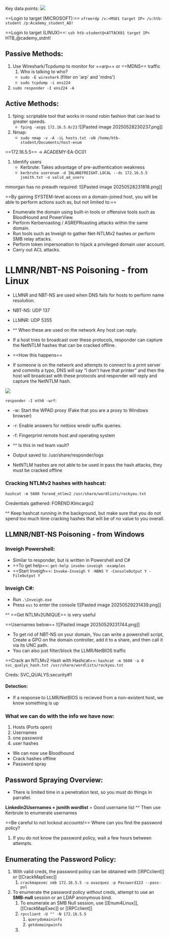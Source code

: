 
Key data points:
![](https://lh7-rt.googleusercontent.com/docsz/AD_4nXc9hltjvvel2xQdhpxG68TgsHDE1yAAiGSSEYfLz_9jt1LWPoq8ED6epPfyXcLNPYeIGCSDp5d9s84bl82NwW-SuRuWIlkvECVRydvIdGHXJtoDs2ZYoILkuPSSgmM1k83m6QtX9g?key=iaFFVFGI6Bfpg5YW3a1suQ)

==Login to target (MICROSOFT):== `xfreerdp /v:<MS01 target IP> /u:htb-student /p:Academy_student_AD!`

==Login to target (LINUX)==: `ssh htb-student@<ATTACK01 target IP>`
HTB_@cademy_stdnt!

## Passive Methods:
1. Use Wireshark/Tcpdump to monitor for ==arp== or ==MDNS== traffic
	1. Who is talking to who?
	- `sudo -E wireshark` (filter on 'arp' and 'mdns')
	- `sudo tcpdump -i ens224 `
2. `sudo responder -I ens224 -A`

## Active Methods:
1. fping: scriptable tool that works in round robin fashion that can lead to greater speeds.
	- `fping -asgq 172.16.5.0/23`
	![[Pasted image 20250528230237.png]]
2. Nmap:
	- `sudo nmap -v -A -iL hosts.txt -oN /home/htb-student/Documents/host-enum`

==172.16.5.5== -> ACADEMY-EA-DC01


1. Identify users
	-  Kerbrute: Takes advantage of pre-authentication weakness
	- `kerbrute userenum -d INLANEFREIGHT.LOCAL --dc 172.16.5.5 jsmith.txt -o valid_ad_users`

mmorgan has no preauth required:
![[Pasted image 20250528231818.png]]

==By gaining SYSTEM-level access on a domain-joined host, you will be able to perform actions such as, but not limited to:==
- Enumerate the domain using built-in tools or offensive tools such as BloodHound and PowerView.
- Perform Kerberoasting / ASREPRoasting attacks within the same domain.
- Run tools such as Inveigh to gather Net-NTLMv2 hashes or perform SMB relay attacks.
- Perform token impersonation to hijack a privileged domain user account.
- Carry out ACL attacks.

# LLMNR/NBT-NS Poisoning - from Linux

- LLMNR and NBT-NS are used when DNS fails for hosts to perform name resolution.
- NBT-NS: UDP 137
- LLMNR: UDP 5355
- ^^ When these are used on the network Any host can reply.
    
- If a host tries to broadcast over these protocols, responder can capture the NetNTLM hashes that can be cracked offline.
- ==How this happens== 
- If someone is on the network and attempts to connect to a print server and commits a typo, DNS will say “I don’t have that printer” and then the host will broadcast with these protocols and responder will reply and capture the NetNTLM hash.
    

![](https://lh7-rt.googleusercontent.com/docsz/AD_4nXeEpPtpcWO7Sbf3cCPvKWYyoqBn2HdbGeJRtdR5u5X7OeTjeg2HQo_XnYR4FtBuPOYNu4oVNH_y3X7kEimDNTR8VpGbDFHaURqw1cM-fFS-Y8mFUJCC2AqlA3QAIk2xvH3iqwJ-3g?key=iaFFVFGI6Bfpg5YW3a1suQ)

  

`responder -I eth0 -wrf`:

- -w: Start the WPAD proxy (Fake that you are a proxy to Windows browser)
- -r: Enable answers for netbios wredir suffix queries.
- -f: Fingerprint remote host and operating system
- ^^ Is this in red team vault?
    
- Output saved to: /usr/share/responder/logs
- NetNTLM hashes are not able to be used in pass the hash attacks, they must be cracked offline
    

### Cracking NTLMv2 hashes with hashcat:  
`hashcat -m 5600 forend_ntlmv2 /usr/share/wordlists/rockyou.txt`

Credentials gathered: FOREND:Klmcargo2

^^ Keep hashcat running in the background, but make sure that you do not spend too much time cracking hashes that will be of no value to you overall.


## LLMNR/NBT-NS Poisoning - from Windows

### Inveigh Powershell:
- Similar to responder, but is written in Powershell and C#
- ==To get help==: `get-help invoke-inveigh -examples`
- ==Start Inveigh==: `Invoke-Inveigh Y -NBNS Y -ConsoleOutput Y -FileOutput Y`
### Inveigh C#:
- Run `.\Inveigh.exe`
- Press `esc` to enter the console
![[Pasted image 20250529231439.png]]

^^ ==Get NTLMv2UNIQUE== is very useful

==Usernames below==
![[Pasted image 20250529231744.png]]

- To get rid of NBT-NS on your domain, You can write a powershell script, Create a GPO on the domain controller, add it to a share, and then call it via its UNC path.
- You can also just filter/block the LLMR/NetBIOS traffic

==Crack an NTLMv2 Hash with Hashcat==:
`hashcat -m 5600 -a 0 svc_qualys_hash.txt /usr/share/wordlists/rockyou.txt`

Creds: SVC_QUALYS:security#1
#### Detection:
- If a response to LLMR/NetBIOS is recieved from a non-existent host, we know something is up

### What we can do with the info we have now:
1. Hosts (Ports open)
2. Usernames 
3. one password
4. user hashes

- We can now use Bloodhound
- Crack hashes offline
- Password spray

## Password Spraying Overview:

- There is limited time in a penetration test, so you must do things in parrallel.

**Linkedin2Usernames + jsmith wordlist** = Good username list
^^ Then use Kerbrute to enumerate usernames

==Be careful to not lockout accounts!== Where can you find the password policy?

1. If you do not know the password policy, wait a few hours between attempts.

## Enumerating the Password Policy:
1. With valid creds, the password policy can be obtained with [[RPCclient]] or [[CrackMapExec]]
	1. `crackmapexec smb 172.16.5.5 -u avazquez -p Password123 --pass-pol`
2. To enumerate the password policy *without* creds, attempt to use an **SMB-null** session or an LDAP anonymous bind.
	1. To enumerate an SMB Null session, use [[Enum4Linux]], [[CrackMapExec]] or [[RPCclient]]
	2. `rpcclient -U "" -N 172.16.5.5`
		1. `querydomaininfo`
		2. `getdomainpwinfo`
	3. 
